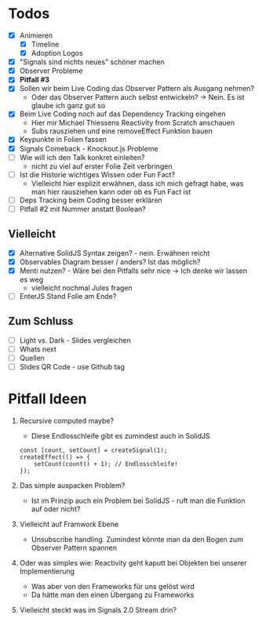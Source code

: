 # Todos

- [x] Animieren
    - [x] Timeline
    - [x] Adoption Logos
- [x] "Signals sind nichts neues" schöner machen
- [x] Observer Probleme
- [x] **Pitfall #3**
- [x] Sollen wir beim Live Coding das Observer Pattern als Ausgang nehmen?
    - Oder das Observer Pattern auch selbst entwickeln?
      -> Nein. Es ist glaube ich ganz gut so
- [x] Beim Live Coding noch auf das Dependency Tracking eingehen
    - Hier mir Michael Thiessens Reactivity from Scratch anschauen
    - Subs rausziehen und eine removeEffect Funktion bauen
- [x] Keypunkte in Folien fassen
- [x] Signals Comeback - Knockout.js Probleme
- [ ] Wie will ich den Talk konkret einleiten?
    - nicht zu viel auf erster Folie Zeit verbringen
- [ ] Ist die Historie wichtiges Wissen oder Fun Fact?
    - Vielleicht hier explizit erwähnen, dass ich mich gefragt habe, was man hier rausziehen kann oder ob es Fun Fact ist
- [ ] Deps Tracking beim Coding besser erklären
- [ ] Pitfall #2 mit Nummer anstatt Boolean?

## Vielleicht

- [x] Alternative SolidJS Syntax zeigen? - nein. Erwähnen reicht
- [x] Observables Diagram besser / anders? Ist das möglich?
- [x] Menti nutzen? - Wäre bei den Pitfalls sehr nice
      -> Ich denke wir lassen es weg
    - vielleicht nochmal Jules fragen
- [ ] EnterJS Stand Folie am Ende?

## Zum Schluss

- [ ] Light vs. Dark - Slides vergleichen
- [ ] Whats next
- [ ] Quellen
- [ ] Slides QR Code - use Github tag

# Pitfall Ideen

1. Recursive computed maybe?
    - Diese Endlosschleife gibt es zumindest auch in SolidJS
    ```
    const [count, setCount] = createSignal(1);
    createEffect(() => {
        setCount(count() + 1); // Endlosschleife!
    });
    ```
2. Das simple auspacken Problem?

    - Ist im Prinzip auch ein Problem bei SolidJS - ruft man die Funktion auf oder nicht?

3. Vielleicht auf Framwork Ebene
    - Unsubscribe handling. Zumindest könnte man da den Bogen zum Observer Pattern spannen
4. Oder was simples wie: Reactivity geht kaputt bei Objekten bei unserer Implementierung

    - Was aber von den Frameworks für uns gelöst wird
    - Da hätte man den einen Übergang zu Frameworks

5. Vielleicht steckt was im Signals 2.0 Stream drin?
